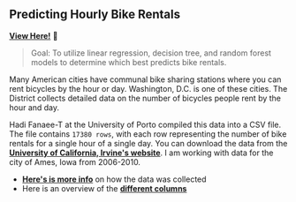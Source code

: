 ## Predicting Hourly Bike Rentals
**[View Here!](https://nbviewer.jupyter.org/github/epatter1/Predicting-Bike-Rentals/blob/master/Predicting%20Bike%20Rentals.ipynb)** :eyes:

> Goal: To utilize linear regression, decision tree, and random forest models to determine which best predicts bike rentals.

Many American cities have communal bike sharing stations where you can rent bicycles by the hour or day. Washington, D.C. is one of these cities. The District collects detailed data on the number of bicycles people rent by the hour and day.

Hadi Fanaee-T at the University of Porto compiled this data into a CSV file. The file contains `17380 rows`, with each row representing the number of bike rentals for a single hour of a single day. You can download the data from the **[University of California, Irvine's website](http://archive.ics.uci.edu/ml/datasets/Bike+Sharing+Dataset)**. I am working with data for the city of Ames, Iowa from 2006-2010.

* **[Here's is more info](https://www.tandfonline.com/doi/abs/10.1080/10691898.2011.11889627)** on how the data was collected
* Here is an overview of the **[different columns](https://s3.amazonaws.com/dq-content/307/data_description.txt)**
